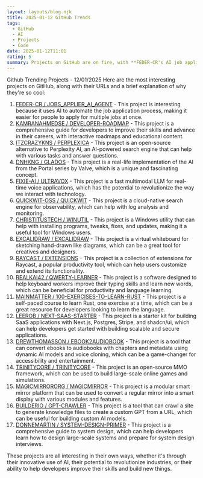 ```yaml
---
layout: layouts/blog.njk
title: 2025-01-12 GitHub Trends
tags:
  - GitHub
  - AI
  - Projects
  - Code
date: 2025-01-12T11:01
rating: 5
summary: Projects on GitHub are on fire, with **FEDER-CR's AI job applier** and **KAMRANAHMEDSE's developer roadmap** leading the charge, using AI to automate tasks and guide developers to success, while **ITZCRAZYKNS' Perplexica** and **DNHKNG's GLADOS** bring AI-powered search and Portal's AI to life, and **FIXIE-AI's Ultravox** revolutionizes voice applications, with other projects like **QUICKWIT-OSS' Quickwit** and **CHRISTITUSTECH's Winutil** making waves in search and Windows utility, and **EXCALIDRAW's virtual whiteboard** and **RAYCAST's extensions** empowering creatives and productivity, with **REALKAI42's Qwerty learner** and **MAINMATTER's Rust exercises** helping with typing and coding skills, and **LEEROB's Next SaaS starter** and **DREWTHOMASSON's Ebook2audiobook** making building SaaS applications and converting ebooks to audiobooks a breeze, and **TRINITYCORE's MMO framework** and **MAGICMIRROR's smart mirror platform** pushing the boundaries of gaming and smart home technology, and **BUILDERIO's GPT crawler** and **DONNEMARTIN's system design primer** helping with custom AI models and system design, these projects are the future, and they're here now.
---
```

Github Trending Projects - 12/01/2025
Here are the most interesting projects on GitHub, along with their URLs and a brief explanation of why they're so cool:
1. [FEDER-CR / JOBS_APPLIER_AI_AGENT](https://github.com/feder-cr/Jobs_Applier_AI_Agent "Auto job applier AI agent has 25,227 stars") - This project is interesting because it uses AI to automate the job application process, making it easier for people to apply for multiple jobs at once.
2. [KAMRANAHMEDSE / DEVELOPER-ROADMAP](https://github.com/kamranahmedse/developer-roadmap "Developer roadmap has 304,825 stars") - This project is a comprehensive guide for developers to improve their skills and advance in their careers, with interactive roadmaps and educational content.
3. [ITZCRAZYKNS / PERPLEXICA](https://github.com/ItzCrazyKns/Perplexica "Perplexica has 18,120 stars") - This project is an open-source alternative to Perplexity AI, an AI-powered search engine that can help with various tasks and answer questions.
4. [DNHKNG / GLADOS](https://github.com/dnhkng/GlaDOS "GLaDOS has 3,402 stars") - This project is a real-life implementation of the AI from the Portal series by Valve, which is a unique and fascinating concept.
5. [FIXIE-AI / ULTRAVOX](https://github.com/fixie-ai/ultravox "Ultravox has 2,049 stars") - This project is a fast multimodal LLM for real-time voice applications, which has the potential to revolutionize the way we interact with technology.
6. [QUICKWIT-OSS / QUICKWIT](https://github.com/quickwit-oss/quickwit "Quickwit has 8,874 stars") - This project is a cloud-native search engine for observability, which can help with log analysis and monitoring.
7. [CHRISTITUSTECH / WINUTIL](https://github.com/ChrisTitusTech/winutil "Winutil has 26,685 stars") - This project is a Windows utility that can help with installing programs, tweaks, fixes, and updates, making it a useful tool for Windows users.
8. [EXCALIDRAW / EXCALIDRAW](https://github.com/excalidraw/excalidraw "Excalidraw has 89,361 stars") - This project is a virtual whiteboard for sketching hand-drawn like diagrams, which can be a great tool for creatives and designers.
9. [RAYCAST / EXTENSIONS](https://github.com/raycast/extensions "Raycast extensions has 5,565 stars") - This project is a collection of extensions for Raycast, a popular productivity tool, which can help users customize and extend its functionality.
10. [REALKAI42 / QWERTY-LEARNER](https://github.com/RealKai42/qwerty-learner "Qwerty learner has 16,029 stars") - This project is a software designed to help keyboard workers improve their typing skills and learn new words, which can be beneficial for productivity and language learning.
11. [MAINMATTER / 100-EXERCISES-TO-LEARN-RUST](https://github.com/mainmatter/100-exercises-to-learn-rust "100 exercises to learn Rust has 6,570 stars") - This project is a self-paced course to learn Rust, one exercise at a time, which can be a great resource for developers looking to learn the language.
12. [LEEROB / NEXT-SAAS-STARTER](https://github.com/leerob/next-saas-starter "Next SaaS starter has 7,809 stars") - This project is a starter kit for building SaaS applications with Next.js, Postgres, Stripe, and shadcn/ui, which can help developers get started with building scalable and secure applications.
13. [DREWTHOMASSON / EBOOK2AUDIOBOOK](https://github.com/DrewThomasson/ebook2audiobook "Ebook2audiobook has 6,058 stars") - This project is a tool that can convert ebooks to audiobooks with chapters and metadata using dynamic AI models and voice cloning, which can be a game-changer for accessibility and entertainment.
14. [TRINITYCORE / TRINITYCORE](https://github.com/TrinityCore/TrinityCore "TrinityCore has 9,724 stars") - This project is an open-source MMO framework, which can be used to build large-scale online games and simulations.
15. [MAGICMIRRORORG / MAGICMIRROR](https://github.com/MagicMirrorOrg/MagicMirror "MagicMirror has 20,146 stars") - This project is a modular smart mirror platform that can be used to convert a regular mirror into a smart display with various modules and features.
16. [BUILDERIO / GPT-CRAWLER](https://github.com/BuilderIO/gpt-crawler "GPT crawler has 19,680 stars") - This project is a tool that can crawl a site to generate knowledge files to create a custom GPT from a URL, which can be useful for building custom AI models.
17. [DONNEMARTIN / SYSTEM-DESIGN-PRIMER](https://github.com/donnemartin/system-design-primer "System design primer has 285,527 stars") - This project is a comprehensive guide to system design, which can help developers learn how to design large-scale systems and prepare for system design interviews.

These projects are all interesting in their own ways, whether it's through their innovative use of AI, their potential to revolutionize industries, or their ability to help developers improve their skills and build new things.



